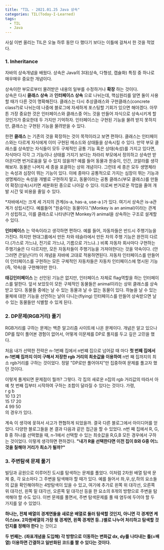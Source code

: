 ```yaml
---
title: "TIL - 2021.01.25 Java 상속"
categories: TIL(Today-I-Learned)
tags:
  - TIL
  - Java
---
```


사실 이번 올리는 TIL은 오늘 하루 동안 다 했다기 보다는 이틀에 걸쳐서 한 것을 적었다.    

### 1. Inheritance     

자바의 상속개념을 배웠다. 상속은 Java의 3대(상속, 다형성, 캡슐화) 특징 중 하나로 매우매우 중요한 개념이다.

상속이란 부모로부터 물려받은 내용의 일부를 수정하거나 __확장__ 하는 것이다.     
상속은 다시 __클래스 상속__ 과 __인터페이스 상속__ 으로 나뉘는데, 핵심원리를 알면 둘이 사용할 때가 다른 것이 명확해진다. 클래스는 다시 추상클래스와 구현클래스(concrete class?)로 나뉘는데 나중에 블로그에 자세하게 포스팅할 기회가 있으면 해야겠다. 아무튼 가장 중요한 것은 인터페이스와 클래스중 어느 것을 만들어  자식으로 상속시키게 할 것인가가 중요한데 두 가지만 기억하자. 인터페이스는 구현된 기능을 물려 받지 못하지만, 클래스는 구현된 기능을 물려받을 수 있다.    


한편 __클래스__ 는 기존의 것을 확장하는 것이 목적이라고 보면 편하다. 클래스는 인터페이스와는 다르게 자식에게 이미 구현된 메소드와 상태들을 상속시킬 수 있다. 만약 부모 클래스를 상속받는 자식들이 모두 구체적인 공통 기능 혹은 상태(속성)를 가지고 있다면, 자식마다 각각 그 기능이나 상태를 가지기 보다는 차라리 부모에서 정의하고 상속만 받아온다면 번거로움을 덜 수 있지 않을까? 예를 들어 동물과 원숭이, 인간, 코알라를 생각해보자. 동물은 나머지 세 종을 포괄하는 상위 개념이다. 그런데 세 종은 모두 생명체라는 속성과 심장이 뛰는 기능이 있다. 이에 종마다 공통적으로 가지는 심장이 뛰는 기능과 생명체라는 속성을 개별로 구현하지 말고, 동물이라는 공통 클래스(부모 클래스)를 만들어 확장(상속)시키면 세분화된 종으로 나아갈 수 있다. 이로써 번거로운 작업을 줄여 개발 시간 및 비용을 줄일 수 있다.

*자바에서는 크게 세 가지의 관계(is-a, has-a, use-a )가 있다. 여기서 상속은 is-a관계가 성립시킨다. 예를들어 "원숭이는 동물이다."(Monkey is an animal)이라는 관계가 성립하고, 이를 클래스로 나타낸다면 Monkey가 animal을 상속하는 구조로 설계할 수 있다.     


__인터페이스__ 는 약속이라고 생각하면 편하다. 예를 들어, 자동차들은 반드시 주행기능을 가진다. 하지만 현대그룹에서 만든 차와 테슬라에서 만든 차의 주행 기능은 완전히 다르다.(가스로 가느냐, 전기로 가느냐, 기름으로 가느냐..) 비록 자동차 회사마다 구현하는 주행기술은 다 다르지만, 모든 자동차들이 주행기능을 가져야한다는 것을 약속이다. (안 그러면 큰일난다!!) 이 개념을 자바에 고대로 적용하면된다. 자동차 인터페이스를 만들어 이 인터페이스를 구현하는 모든 구체적인 자동차들은 자동차 인터페이스에 명시된 기능 (즉, 약속)을 구현해야만 한다.         


__태깅인터페이스__ 는 선언된 기능은 없지만, 인터페이스 자체로 flag역할을 하는 인터페이스를 말한다. 앞서 보았듯이 모든 구체적인 동물들은 animal이라는 상위 클래스를 상속받고 있다. 동물들 중에는 날 수 있는 동물과 날 수 없는 동물이 있다. 하늘을 날 수 있는 물체에 대한 기능을 선언하는 날아 다니는(flying) 인터페이스를 만들어 상속받으면 날 수 있는 동물들만 식별할 수 있게 된다.


### 2. DP문제(RGB거리) 풀기    

RGB거리를 구하는 문제는 백준 알고리즘 사이트에 나온 문제이다. 개념은 알고 있으나 DP를 많이 풀어본 경험이 없어서, 어떻게 이문제를 DP로 풀지를 두고 깊은 고민을 했다.       

처음 내가 선택한 전략은 n-1번째 집에서 n번쨰 집으로 넘어갈 때 마다 __첫 번째 집에서 n-1번째 집까지 이미 구해서 저장한 rgb 거리의 최솟값을 이용하여__ n번 째 집까지의 최소 rgb거리를 구하는 것이었다. 정말 "DP로만 풀어야지"만 집중하여 문제를 풀고자 했던 것이다.       

이렇게 풀게되면 문제점이 뭘까? 그렇다. 각 집의 새로운 n집의 rgb 거리값의 따라서 아예 첫 번째 집부터 시작하여 구하는 조합이 달라질 수 있다는 것이다. 가령,     
r  g  b      
10 13 21         
15 17 20     
4  99 50         
의 경우가 있다.     

계속 이 생각에 꽂혀서 사고가 편협하게 되었을까. 결국 다른 블로그에서 아이디어를 얻었다. 다양한 블로그들을 본 결과 다음과 같은 접근을 할 수 있었다. n번 째 집에서 R, G, B 중 하나를 선택했을 때, n-1에서 선택할 수 있는 최솟값을 R,G,B 모든 경우에서 구하는 것이었다. 이렇게 생각하면 편하겠다. __"내가 R을 선택한다면 이전 집이 B와 G중 어느 것을 칠해야 거리가 최소가 될까?"__     

### 3. 주변탐색 문제 풀기       

빌딩과 공원으로 이루어진 도시를 탐색하는 문제를 풀었다. 이처럼 2차원 배열 탐색 문제 중, 각 요소마다 그 주변을 탐색해야 할 때가 있다. 예를 들어서 좌,우,상,하의 요소들의 값을 확인해야하는 4방탐색이 있을 수 있고, 여기에 추가로 왼쪽 위 대각선, 오른쪽 위 대각선, 왼쪽 밑 대각선, 오른쪽 밑 대각선 등을 한 요소의 8개의 방향으로 주변을 탐색해야 할 수도 있다. 이번 문제를 풀면서, 주변 탐색문제를 풀 때 염두에 두어야 할 두 가지를 알 수 있었다.     

__하나는, 전체 배열의 경계면들을 새로운 배열로 둘러 탐색할 것인지, 아니면 각 경계면 케이스(ex. 2차원배열의 가장 윗 경계면, 왼쪽 경계면 등..)별로 나누어 처리하고 탐색할 것인지를 정해야 한다__ 는 것이고     

__두 번째는. (좌표개념을 도입해) 각 방향으로 이동하는 변화값 dx, dy를 나타내는 틀(=배열) 이용하면 간결하고 일반화된 코드를 짤 수 있다는 것이다.__       
